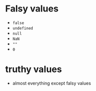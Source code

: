 # Falsy values

- `false`
- `undefined`
- `null`
- `NaN`
- `""`
- `0`

# truthy values

- almost everything except falsy values
